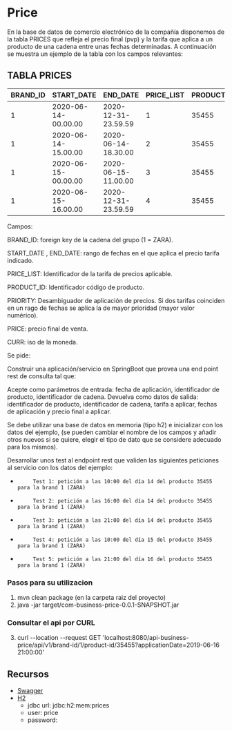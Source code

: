 # Price
En la base de datos de comercio electrónico de la compañía disponemos de la tabla PRICES que refleja el precio final (pvp) y la tarifa que aplica a un producto de una cadena entre unas fechas determinadas. A continuación se muestra un ejemplo de la tabla con los campos relevantes:

TABLA PRICES
-------

|BRAND_ID   |      START_DATE        | END_DATE                                     |              PRICE_LIST       |            PRODUCT_ID  |PRIORITY       |          PRICE          | CURR         |
|-----------|------------------------|----------------------------------------------|-------------------------------|------------------------|---------------|-------------------------|--------------|
|1          |   2020-06-14-00.00.00  | 2020-12-31-23.59.59                          |               1               |         35455          |      0        |                35.50    |        EUR   |
|1          |   2020-06-14-15.00.00  | 2020-06-14-18.30.00                          |               2               |         35455          |      1        |                25.45    |        EUR   |
|1          |   2020-06-15-00.00.00  | 2020-06-15-11.00.00                          |               3               |         35455          |      1        |                30.50    |        EUR   |  
|1          |   2020-06-15-16.00.00  | 2020-12-31-23.59.59                          |               4               |         35455          |      1        |                38.95    |        EUR   |

Campos:

BRAND_ID: foreign key de la cadena del grupo (1 = ZARA).

START_DATE , END_DATE: rango de fechas en el que aplica el precio tarifa indicado.

PRICE_LIST: Identificador de la tarifa de precios aplicable.

PRODUCT_ID: Identificador código de producto.

PRIORITY: Desambiguador de aplicación de precios. Si dos tarifas coinciden en un rago de fechas se aplica la de mayor prioridad (mayor valor numérico).

PRICE: precio final de venta.

CURR: iso de la moneda.

Se pide:

Construir una aplicación/servicio en SpringBoot que provea una end point rest de consulta  tal que:

Acepte como parámetros de entrada: fecha de aplicación, identificador de producto, identificador de cadena.
Devuelva como datos de salida: identificador de producto, identificador de cadena, tarifa a aplicar, fechas de aplicación y precio final a aplicar.

Se debe utilizar una base de datos en memoria (tipo h2) e inicializar con los datos del ejemplo, (se pueden cambiar el nombre de los campos y añadir otros nuevos si se quiere, elegir el tipo de dato que se considere adecuado para los mismos).

Desarrollar unos test al endpoint rest que  validen las siguientes peticiones al servicio con los datos del ejemplo:

-          Test 1: petición a las 10:00 del día 14 del producto 35455   para la brand 1 (ZARA)
-          Test 2: petición a las 16:00 del día 14 del producto 35455   para la brand 1 (ZARA)
-          Test 3: petición a las 21:00 del día 14 del producto 35455   para la brand 1 (ZARA)
-          Test 4: petición a las 10:00 del día 15 del producto 35455   para la brand 1 (ZARA)
-          Test 5: petición a las 21:00 del día 16 del producto 35455   para la brand 1 (ZARA)

### Pasos para su utilizacion
1) mvn clean package (en la carpeta raiz del proyecto)
2) java -jar target/com-business-price-0.0.1-SNAPSHOT.jar
### Consultar el api por CURL
3) curl --location --request GET 'localhost:8080/api-business-price/api/v1/brand-id/1/product-id/35455?applicationDate=2019-06-16 21:00:00'

## Recursos
- [Swagger](http://localhost:8080/api-business-price/swagger-ui.html)
- [H2](http://localhost:8080/api-business-price/h2-console)
  - jdbc url: jdbc:h2:mem:prices
  - user: price
  - password: